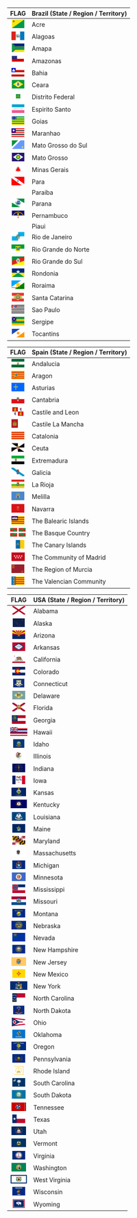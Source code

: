 | FLAG | **Brazil** (State / Region / Territory) |
| :----: | ------ |
<img src="https://raw.githubusercontent.com/dreamyguy/flags/master/_special-interest/brazil/Flag_of_Acre.svg?sanitize=true" alt="" height="20px"> | Acre |
<img src="https://raw.githubusercontent.com/dreamyguy/flags/master/_special-interest/brazil/Flag_of_Alagoas.svg?sanitize=true" alt="" height="20px"> | Alagoas |
<img src="https://raw.githubusercontent.com/dreamyguy/flags/master/_special-interest/brazil/Flag_of_Amapa.svg?sanitize=true" alt="" height="20px"> | Amapa |
<img src="https://raw.githubusercontent.com/dreamyguy/flags/master/_special-interest/brazil/Flag_of_Amazonas.svg?sanitize=true" alt="" height="20px"> | Amazonas |
<img src="https://raw.githubusercontent.com/dreamyguy/flags/master/_special-interest/brazil/Flag_of_Bahia.svg?sanitize=true" alt="" height="20px"> | Bahia |
<img src="https://raw.githubusercontent.com/dreamyguy/flags/master/_special-interest/brazil/Flag_of_Ceara.svg?sanitize=true" alt="" height="20px"> | Ceara |
<img src="https://raw.githubusercontent.com/dreamyguy/flags/master/_special-interest/brazil/Flag_of_Distrito_Federal.svg?sanitize=true" alt="" height="20px"> | Distrito Federal |
<img src="https://raw.githubusercontent.com/dreamyguy/flags/master/_special-interest/brazil/Flag_of_Espirito_Santo.svg?sanitize=true" alt="" height="20px"> | Espirito Santo |
<img src="https://raw.githubusercontent.com/dreamyguy/flags/master/_special-interest/brazil/Flag_of_Goias.svg?sanitize=true" alt="" height="20px"> | Goias |
<img src="https://raw.githubusercontent.com/dreamyguy/flags/master/_special-interest/brazil/Flag_of_Maranhao.svg?sanitize=true" alt="" height="20px"> | Maranhao |
<img src="https://raw.githubusercontent.com/dreamyguy/flags/master/_special-interest/brazil/Flag_of_Mato_Grosso_do_Sul.svg?sanitize=true" alt="" height="20px"> | Mato Grosso do Sul |
<img src="https://raw.githubusercontent.com/dreamyguy/flags/master/_special-interest/brazil/Flag_of_Mato_Grosso.svg?sanitize=true" alt="" height="20px"> | Mato Grosso |
<img src="https://raw.githubusercontent.com/dreamyguy/flags/master/_special-interest/brazil/Flag_of_Minas_Gerais.svg?sanitize=true" alt="" height="20px"> | Minas Gerais |
<img src="https://raw.githubusercontent.com/dreamyguy/flags/master/_special-interest/brazil/Flag_of_Para.svg?sanitize=true" alt="" height="20px"> | Para |
<img src="https://raw.githubusercontent.com/dreamyguy/flags/master/_special-interest/brazil/Flag_of_Paraiba.svg?sanitize=true" alt="" height="20px"> | Paraiba |
<img src="https://raw.githubusercontent.com/dreamyguy/flags/master/_special-interest/brazil/Flag_of_Parana.svg?sanitize=true" alt="" height="20px"> | Parana |
<img src="https://raw.githubusercontent.com/dreamyguy/flags/master/_special-interest/brazil/Flag_of_Pernambuco.svg?sanitize=true" alt="" height="20px"> | Pernambuco |
<img src="https://raw.githubusercontent.com/dreamyguy/flags/master/_special-interest/brazil/Flag_of_Piaui.svg?sanitize=true" alt="" height="20px"> | Piaui |
<img src="https://raw.githubusercontent.com/dreamyguy/flags/master/_special-interest/brazil/Flag_of_Rio_de_Janeiro.svg?sanitize=true" alt="" height="20px"> | Rio de Janeiro |
<img src="https://raw.githubusercontent.com/dreamyguy/flags/master/_special-interest/brazil/Flag_of_Rio_Grande_do_Norte.svg?sanitize=true" alt="" height="20px"> | Rio Grande do Norte |
<img src="https://raw.githubusercontent.com/dreamyguy/flags/master/_special-interest/brazil/Flag_of_Rio_Grande_do_Sul.svg?sanitize=true" alt="" height="20px"> | Rio Grande do Sul |
<img src="https://raw.githubusercontent.com/dreamyguy/flags/master/_special-interest/brazil/Flag_of_Rondonia.svg?sanitize=true" alt="" height="20px"> | Rondonia |
<img src="https://raw.githubusercontent.com/dreamyguy/flags/master/_special-interest/brazil/Flag_of_Roraima.svg?sanitize=true" alt="" height="20px"> | Roraima |
<img src="https://raw.githubusercontent.com/dreamyguy/flags/master/_special-interest/brazil/Flag_of_Santa_Catarina.svg?sanitize=true" alt="" height="20px"> | Santa Catarina |
<img src="https://raw.githubusercontent.com/dreamyguy/flags/master/_special-interest/brazil/Flag_of_Sao_Paulo.svg?sanitize=true" alt="" height="20px"> | Sao Paulo |
<img src="https://raw.githubusercontent.com/dreamyguy/flags/master/_special-interest/brazil/Flag_of_Sergipe.svg?sanitize=true" alt="" height="20px"> | Sergipe |
<img src="https://raw.githubusercontent.com/dreamyguy/flags/master/_special-interest/brazil/Flag_of_Tocantins.svg?sanitize=true" alt="" height="20px"> | Tocantins |

| FLAG | **Spain** (State / Region / Territory) |
| :----: | ------ |
<img src="https://raw.githubusercontent.com/dreamyguy/flags/master/_special-interest/spain/Flag_of_Andalucia.svg?sanitize=true" alt="" height="20px"> | Andalucia |
<img src="https://raw.githubusercontent.com/dreamyguy/flags/master/_special-interest/spain/Flag_of_Aragon.svg?sanitize=true" alt="" height="20px"> | Aragon |
<img src="https://raw.githubusercontent.com/dreamyguy/flags/master/_special-interest/spain/Flag_of_Asturias.svg?sanitize=true" alt="" height="20px"> | Asturias |
<img src="https://raw.githubusercontent.com/dreamyguy/flags/master/_special-interest/spain/Flag_of_Cantabria.svg?sanitize=true" alt="" height="20px"> | Cantabria |
<img src="https://raw.githubusercontent.com/dreamyguy/flags/master/_special-interest/spain/Flag_of_Castile_and_Leon.svg?sanitize=true" alt="" height="20px"> | Castile and Leon |
<img src="https://raw.githubusercontent.com/dreamyguy/flags/master/_special-interest/spain/Flag_of_Castile_La_Mancha.svg?sanitize=true" alt="" height="20px"> | Castile La Mancha |
<img src="https://raw.githubusercontent.com/dreamyguy/flags/master/_special-interest/spain/Flag_of_Catalonia.svg?sanitize=true" alt="" height="20px"> | Catalonia |
<img src="https://raw.githubusercontent.com/dreamyguy/flags/master/_special-interest/spain/Flag_of_Ceuta.svg?sanitize=true" alt="" height="20px"> | Ceuta |
<img src="https://raw.githubusercontent.com/dreamyguy/flags/master/_special-interest/spain/Flag_of_Extremadura.svg?sanitize=true" alt="" height="20px"> | Extremadura |
<img src="https://raw.githubusercontent.com/dreamyguy/flags/master/_special-interest/spain/Flag_of_Galicia.svg?sanitize=true" alt="" height="20px"> | Galicia |
<img src="https://raw.githubusercontent.com/dreamyguy/flags/master/_special-interest/spain/Flag_of_La_Rioja.svg?sanitize=true" alt="" height="20px"> | La Rioja |
<img src="https://raw.githubusercontent.com/dreamyguy/flags/master/_special-interest/spain/Flag_of_Melilla.svg?sanitize=true" alt="" height="20px"> | Melilla |
<img src="https://raw.githubusercontent.com/dreamyguy/flags/master/_special-interest/spain/Flag_of_Navarra.svg?sanitize=true" alt="" height="20px"> | Navarra |
<img src="https://raw.githubusercontent.com/dreamyguy/flags/master/_special-interest/spain/Flag_of_the_Balearic_Islands.svg?sanitize=true" alt="" height="20px"> | The Balearic Islands |
<img src="https://raw.githubusercontent.com/dreamyguy/flags/master/_special-interest/spain/Flag_of_the_Basque_Country.svg?sanitize=true" alt="" height="20px"> | The Basque Country |
<img src="https://raw.githubusercontent.com/dreamyguy/flags/master/_special-interest/spain/Flag_of_the_Canary_Islands.svg?sanitize=true" alt="" height="20px"> | The Canary Islands |
<img src="https://raw.githubusercontent.com/dreamyguy/flags/master/_special-interest/spain/Flag_of_the_Community_of_Madrid.svg?sanitize=true" alt="" height="20px"> | The Community of Madrid |
<img src="https://raw.githubusercontent.com/dreamyguy/flags/master/_special-interest/spain/Flag_of_the_Region_of_Murcia.svg?sanitize=true" alt="" height="20px"> | The Region of Murcia |
<img src="https://raw.githubusercontent.com/dreamyguy/flags/master/_special-interest/spain/Flag_of_the_Valencian_Community.svg?sanitize=true" alt="" height="20px"> | The Valencian Community |

| FLAG | **USA** (State / Region / Territory) |
| :----: | ------ |
<img src="https://raw.githubusercontent.com/dreamyguy/flags/master/_special-interest/usa/Flag_of_Alabama.svg?sanitize=true" alt="" height="20px"> | Alabama |
<img src="https://raw.githubusercontent.com/dreamyguy/flags/master/_special-interest/usa/Flag_of_Alaska.svg?sanitize=true" alt="" height="20px"> | Alaska |
<img src="https://raw.githubusercontent.com/dreamyguy/flags/master/_special-interest/usa/Flag_of_Arizona.svg?sanitize=true" alt="" height="20px"> | Arizona |
<img src="https://raw.githubusercontent.com/dreamyguy/flags/master/_special-interest/usa/Flag_of_Arkansas.svg?sanitize=true" alt="" height="20px"> | Arkansas |
<img src="https://raw.githubusercontent.com/dreamyguy/flags/master/_special-interest/usa/Flag_of_California.svg?sanitize=true" alt="" height="20px"> | California |
<img src="https://raw.githubusercontent.com/dreamyguy/flags/master/_special-interest/usa/Flag_of_Colorado.svg?sanitize=true" alt="" height="20px"> | Colorado |
<img src="https://raw.githubusercontent.com/dreamyguy/flags/master/_special-interest/usa/Flag_of_Connecticut.svg?sanitize=true" alt="" height="20px"> | Connecticut |
<img src="https://raw.githubusercontent.com/dreamyguy/flags/master/_special-interest/usa/Flag_of_Delaware.svg?sanitize=true" alt="" height="20px"> | Delaware |
<img src="https://raw.githubusercontent.com/dreamyguy/flags/master/_special-interest/usa/Flag_of_Florida.svg?sanitize=true" alt="" height="20px"> | Florida |
<img src="https://raw.githubusercontent.com/dreamyguy/flags/master/_special-interest/usa/Flag_of_Georgia.svg?sanitize=true" alt="" height="20px"> | Georgia |
<img src="https://raw.githubusercontent.com/dreamyguy/flags/master/_special-interest/usa/Flag_of_Hawaii.svg?sanitize=true" alt="" height="20px"> | Hawaii |
<img src="https://raw.githubusercontent.com/dreamyguy/flags/master/_special-interest/usa/Flag_of_Idaho.svg?sanitize=true" alt="" height="20px"> | Idaho |
<img src="https://raw.githubusercontent.com/dreamyguy/flags/master/_special-interest/usa/Flag_of_Illinois.svg?sanitize=true" alt="" height="20px"> | Illinois |
<img src="https://raw.githubusercontent.com/dreamyguy/flags/master/_special-interest/usa/Flag_of_Indiana.svg?sanitize=true" alt="" height="20px"> | Indiana |
<img src="https://raw.githubusercontent.com/dreamyguy/flags/master/_special-interest/usa/Flag_of_Iowa.svg?sanitize=true" alt="" height="20px"> | Iowa |
<img src="https://raw.githubusercontent.com/dreamyguy/flags/master/_special-interest/usa/Flag_of_Kansas.svg?sanitize=true" alt="" height="20px"> | Kansas |
<img src="https://raw.githubusercontent.com/dreamyguy/flags/master/_special-interest/usa/Flag_of_Kentucky.svg?sanitize=true" alt="" height="20px"> | Kentucky |
<img src="https://raw.githubusercontent.com/dreamyguy/flags/master/_special-interest/usa/Flag_of_Louisiana.svg?sanitize=true" alt="" height="20px"> | Louisiana |
<img src="https://raw.githubusercontent.com/dreamyguy/flags/master/_special-interest/usa/Flag_of_Maine.svg?sanitize=true" alt="" height="20px"> | Maine |
<img src="https://raw.githubusercontent.com/dreamyguy/flags/master/_special-interest/usa/Flag_of_Maryland.svg?sanitize=true" alt="" height="20px"> | Maryland |
<img src="https://raw.githubusercontent.com/dreamyguy/flags/master/_special-interest/usa/Flag_of_Massachusetts.svg?sanitize=true" alt="" height="20px"> | Massachusetts |
<img src="https://raw.githubusercontent.com/dreamyguy/flags/master/_special-interest/usa/Flag_of_Michigan.svg?sanitize=true" alt="" height="20px"> | Michigan |
<img src="https://raw.githubusercontent.com/dreamyguy/flags/master/_special-interest/usa/Flag_of_Minnesota.svg?sanitize=true" alt="" height="20px"> | Minnesota |
<img src="https://raw.githubusercontent.com/dreamyguy/flags/master/_special-interest/usa/Flag_of_Mississippi.svg?sanitize=true" alt="" height="20px"> | Mississippi |
<img src="https://raw.githubusercontent.com/dreamyguy/flags/master/_special-interest/usa/Flag_of_Missouri.svg?sanitize=true" alt="" height="20px"> | Missouri |
<img src="https://raw.githubusercontent.com/dreamyguy/flags/master/_special-interest/usa/Flag_of_Montana.svg?sanitize=true" alt="" height="20px"> | Montana |
<img src="https://raw.githubusercontent.com/dreamyguy/flags/master/_special-interest/usa/Flag_of_Nebraska.svg?sanitize=true" alt="" height="20px"> | Nebraska |
<img src="https://raw.githubusercontent.com/dreamyguy/flags/master/_special-interest/usa/Flag_of_Nevada.svg?sanitize=true" alt="" height="20px"> | Nevada |
<img src="https://raw.githubusercontent.com/dreamyguy/flags/master/_special-interest/usa/Flag_of_New_Hampshire.svg?sanitize=true" alt="" height="20px"> | New Hampshire |
<img src="https://raw.githubusercontent.com/dreamyguy/flags/master/_special-interest/usa/Flag_of_New_Jersey.svg?sanitize=true" alt="" height="20px"> | New Jersey |
<img src="https://raw.githubusercontent.com/dreamyguy/flags/master/_special-interest/usa/Flag_of_New_Mexico.svg?sanitize=true" alt="" height="20px"> | New Mexico |
<img src="https://raw.githubusercontent.com/dreamyguy/flags/master/_special-interest/usa/Flag_of_New_York.svg?sanitize=true" alt="" height="20px"> | New York |
<img src="https://raw.githubusercontent.com/dreamyguy/flags/master/_special-interest/usa/Flag_of_North_Carolina.svg?sanitize=true" alt="" height="20px"> | North Carolina |
<img src="https://raw.githubusercontent.com/dreamyguy/flags/master/_special-interest/usa/Flag_of_North_Dakota.svg?sanitize=true" alt="" height="20px"> | North Dakota |
<img src="https://raw.githubusercontent.com/dreamyguy/flags/master/_special-interest/usa/Flag_of_Ohio.svg?sanitize=true" alt="" height="20px"> | Ohio |
<img src="https://raw.githubusercontent.com/dreamyguy/flags/master/_special-interest/usa/Flag_of_Oklahoma.svg?sanitize=true" alt="" height="20px"> | Oklahoma |
<img src="https://raw.githubusercontent.com/dreamyguy/flags/master/_special-interest/usa/Flag_of_Oregon.svg?sanitize=true" alt="" height="20px"> | Oregon |
<img src="https://raw.githubusercontent.com/dreamyguy/flags/master/_special-interest/usa/Flag_of_Pennsylvania.svg?sanitize=true" alt="" height="20px"> | Pennsylvania |
<img src="https://raw.githubusercontent.com/dreamyguy/flags/master/_special-interest/usa/Flag_of_Rhode_Island.svg?sanitize=true" alt="" height="20px"> | Rhode Island |
<img src="https://raw.githubusercontent.com/dreamyguy/flags/master/_special-interest/usa/Flag_of_South_Carolina.svg?sanitize=true" alt="" height="20px"> | South Carolina |
<img src="https://raw.githubusercontent.com/dreamyguy/flags/master/_special-interest/usa/Flag_of_South_Dakota.svg?sanitize=true" alt="" height="20px"> | South Dakota |
<img src="https://raw.githubusercontent.com/dreamyguy/flags/master/_special-interest/usa/Flag_of_Tennessee.svg?sanitize=true" alt="" height="20px"> | Tennessee |
<img src="https://raw.githubusercontent.com/dreamyguy/flags/master/_special-interest/usa/Flag_of_Texas.svg?sanitize=true" alt="" height="20px"> | Texas |
<img src="https://raw.githubusercontent.com/dreamyguy/flags/master/_special-interest/usa/Flag_of_Utah.svg?sanitize=true" alt="" height="20px"> | Utah |
<img src="https://raw.githubusercontent.com/dreamyguy/flags/master/_special-interest/usa/Flag_of_Vermont.svg?sanitize=true" alt="" height="20px"> | Vermont |
<img src="https://raw.githubusercontent.com/dreamyguy/flags/master/_special-interest/usa/Flag_of_Virginia.svg?sanitize=true" alt="" height="20px"> | Virginia |
<img src="https://raw.githubusercontent.com/dreamyguy/flags/master/_special-interest/usa/Flag_of_Washington.svg?sanitize=true" alt="" height="20px"> | Washington |
<img src="https://raw.githubusercontent.com/dreamyguy/flags/master/_special-interest/usa/Flag_of_West_Virginia.svg?sanitize=true" alt="" height="20px"> | West Virginia |
<img src="https://raw.githubusercontent.com/dreamyguy/flags/master/_special-interest/usa/Flag_of_Wisconsin.svg?sanitize=true" alt="" height="20px"> | Wisconsin |
<img src="https://raw.githubusercontent.com/dreamyguy/flags/master/_special-interest/usa/Flag_of_Wyoming.svg?sanitize=true" alt="" height="20px"> | Wyoming |


